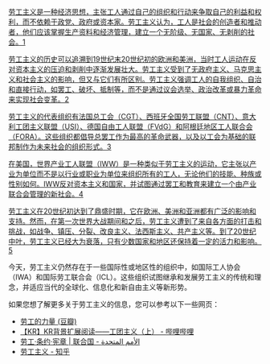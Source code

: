 [劳工主义是一种经济思想，主张工人通过自己的组织和行动来争取自己的利益和权利，而不依赖于政党、政府或资本家。劳工主义认为，工人是社会的创造者和推动者，他们应该掌握生产资料和经济管理，建立一个无阶级、无国家、无剥削的社会。](https://www.bilibili.com/read/cv10377932/)[1](https://www.bilibili.com/read/cv10377932/)

[劳工主义的历史可以追溯到19世纪末20世纪初的欧洲和美洲，当时工人运动在反对资本主义的压迫和剥削中逐渐发展壮大。劳工主义受到了无政府主义、马克思主义和社会主义的影响，但又与它们有所区别。劳工主义强调工人的自我组织、自治和直接行动，如罢工、破坏、抵制等，而不是通过议会选举、政治改革或暴力革命来实现社会变革。](https://book.douban.com/subject/4742993/)[2](https://book.douban.com/subject/4742993/)

[劳工主义的代表组织有法国总工会（CGT）、西班牙全国劳工联盟（CNT）、意大利工团主义联盟（USI）、德国自由工人联盟（FVdG）和阿根廷地区工人联合会（FORA）。这些组织都倡导总罢工作为最高的革命武器，以及以工会为基础的联邦制作为未来社会的组织形式。](https://zhuanlan.zhihu.com/p/345949929)[3](https://zhuanlan.zhihu.com/p/345949929)

[在美国，世界产业工人联盟（IWW）是一种类似于劳工主义的运动，它主张以产业为单位而不是以行业或职业为单位来组织所有的工人，无论他们的技能、种族或性别如何。IWW反对资本主义和国家，并试图通过罢工和教育来建立一个由产业联合会管理的新社会。](https://www.un.org/zh/documents/treaty/convention)[4](https://www.un.org/zh/documents/treaty/convention)

[劳工主义在20世纪初达到了鼎盛时期，它在欧洲、美洲和亚洲都有广泛的影响和支持。然而，在第一次世界大战期间和之后，劳工主义遭到了来自各方面的打击和挑战，如战争、镇压、分裂、改良主义、法西斯主义、共产主义等。到了20世纪中叶，劳工主义已经大为衰落，只有少数国家和地区还保持着一定的活力和影响。](https://bing.com/search?q=)[5](https://bing.com/search?q=)

今天，劳工主义仍然存在于一些国际性或地区性的组织中，如国际工人协会（IWA）和国际劳工联合会（ICL）。这些组织试图继承和发展劳工主义的传统和理念，并适应当代的全球化、信息化和新自由主义等新形势。

如果您想了解更多关于劳工主义的信息，您可以参考以下一些网页：

- [劳工的力量 (豆瓣)](https://www.bilibili.com/read/cv10377932/)
- [【KR】KR背景扩展阅读——工团主义（上） - 哔哩哔哩](https://book.douban.com/subject/4742993/)
- [劳工·条约·宪章 | 联合国 - الأمم المتحدة](https://zhuanlan.zhihu.com/p/345949929)
- [劳工主义 - 知乎](https://www.un.org/zh/documents/treaty/convention)